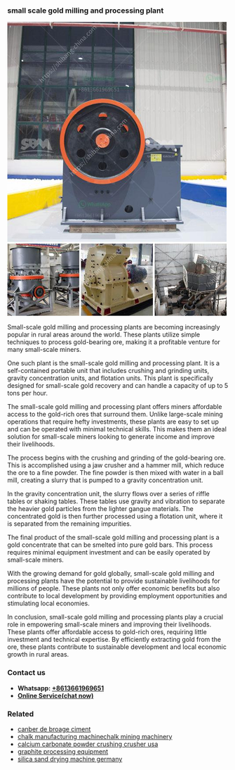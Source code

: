 <h3>small scale gold milling and processing plant</h3><img src='1708663649.jpg' alt=''><p>Small-scale gold milling and processing plants are becoming increasingly popular in rural areas around the world. These plants utilize simple techniques to process gold-bearing ore, making it a profitable venture for many small-scale miners.</p><p>One such plant is the small-scale gold milling and processing plant. It is a self-contained portable unit that includes crushing and grinding units, gravity concentration units, and flotation units. This plant is specifically designed for small-scale gold recovery and can handle a capacity of up to 5 tons per hour.</p><p>The small-scale gold milling and processing plant offers miners affordable access to the gold-rich ores that surround them. Unlike large-scale mining operations that require hefty investments, these plants are easy to set up and can be operated with minimal technical skills. This makes them an ideal solution for small-scale miners looking to generate income and improve their livelihoods.</p><p>The process begins with the crushing and grinding of the gold-bearing ore. This is accomplished using a jaw crusher and a hammer mill, which reduce the ore to a fine powder. The fine powder is then mixed with water in a ball mill, creating a slurry that is pumped to a gravity concentration unit.</p><p>In the gravity concentration unit, the slurry flows over a series of riffle tables or shaking tables. These tables use gravity and vibration to separate the heavier gold particles from the lighter gangue materials. The concentrated gold is then further processed using a flotation unit, where it is separated from the remaining impurities.</p><p>The final product of the small-scale gold milling and processing plant is a gold concentrate that can be smelted into pure gold bars. This process requires minimal equipment investment and can be easily operated by small-scale miners.</p><p>With the growing demand for gold globally, small-scale gold milling and processing plants have the potential to provide sustainable livelihoods for millions of people. These plants not only offer economic benefits but also contribute to local development by providing employment opportunities and stimulating local economies.</p><p>In conclusion, small-scale gold milling and processing plants play a crucial role in empowering small-scale miners and improving their livelihoods. These plants offer affordable access to gold-rich ores, requiring little investment and technical expertise. By efficiently extracting gold from the ore, these plants contribute to sustainable development and local economic growth in rural areas.</p><h3>Contact us</h3><ul><li><strong>Whatsapp:&nbsp;<a href="https://wa.me/8613661969651">+8613661969651</a></strong></li><li><a href="https://swt.shibang-china.com/?git&amp;zhl&amp;small scale gold milling and processing plant"><strong>Online Service(chat now)</strong></a></li></ul><h3>Related</h3><ul><li><a href='canber de broage ciment.md'>canber de broage ciment</a></li><li><a href='chalk manufacturing machinechalk mining machinery.md'>chalk manufacturing machinechalk mining machinery</a></li><li><a href='calcium carbonate powder crushing crusher usa.md'>calcium carbonate powder crushing crusher usa</a></li><li><a href='graphite processing equipment.md'>graphite processing equipment</a></li><li><a href='silica sand drying machine germany.md'>silica sand drying machine germany</a></li></ul>